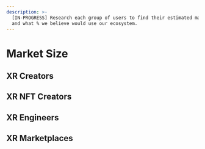 ```yaml
---
description: >-
  [IN-PROGRESS] Research each group of users to find their estimated market size
  and what % we believe would use our ecosystem.
---
```


# Market Size

## XR Creators



## XR NFT Creators



## XR Engineers



## XR Marketplaces
